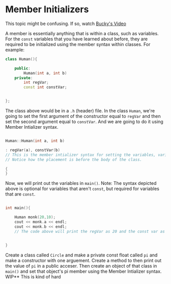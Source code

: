 # Member Initializers

This topic might be confusing. If so, watch [Bucky's Video](https://www.youtube.com/watch?v=53VYYMy-LBo&list=PLAE85DE8440AA6B83&index=45)

A member is essentially anything that is within a class, such as variables. For the `const` variables that you have learned about before, they are required to be initialized using the member syntax within classes. For example:

```cpp
class Human(){

    public:
        Human(int a, int b)
    private:
        int regVar;
        const int constVar;


};

```

The class above would be in a `.h` (header) file. 
In the class `Human`, we're going to set the first argument of the constructor equal to `regVar` and then set the second argument equal to `constVar`. And we are going to do it using Member Intializer syntax.

```cpp

Human::Human(int a, int b)

: regVar(a), constVar(b)  
// This is the member intializer syntax for setting the variables, variableName(variableValue). 
// Notice how the placement is before the body of the class.

{
}
```

Now, we will print out the variables in `main()`. Note: The syntax depicted above is optional for variables that aren't `const`, but required for variables that are `const`.

```cpp

int main(){

    Human monk(20,10);
    cout << monk.a << endl;
    cout << monk.b << endl;
    // The code above will print the regVar as 20 and the const var as 10


}

```


Create a class called `Circle` and make a private const float called `pi` and make a constructor with one arguement.
Create a method to then print out the value of `pi` in a public acceser.
Then create an object of that class in `main()` and set that object's pi member using the Member Intializer syntax.
WIP** This is kind of hard